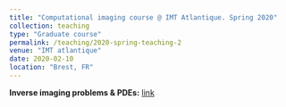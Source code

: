 ```yaml
---
title: "Computational imaging course @ IMT Atlantique. Spring 2020"
collection: teaching
type: "Graduate course"
permalink: /teaching/2020-spring-teaching-2
venue: "IMT atlantique"
date: 2020-02-10
location: "Brest, FR"
---
```

**Inverse imaging problems & PDEs:** <a href="https://rfablet.github.io/files/coursePDEImaging2020.pdf">link</a> 
